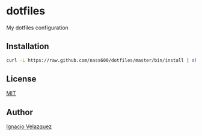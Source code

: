 # dotfiles

My dotfiles configuration


## Installation

```bash
curl -L https://raw.github.com/nass600/dotfiles/master/bin/install | sh
```

## License

[MIT](LICENSE)

## Author

[Ignacio Velazquez](http://ignaciovelazquez.es)
